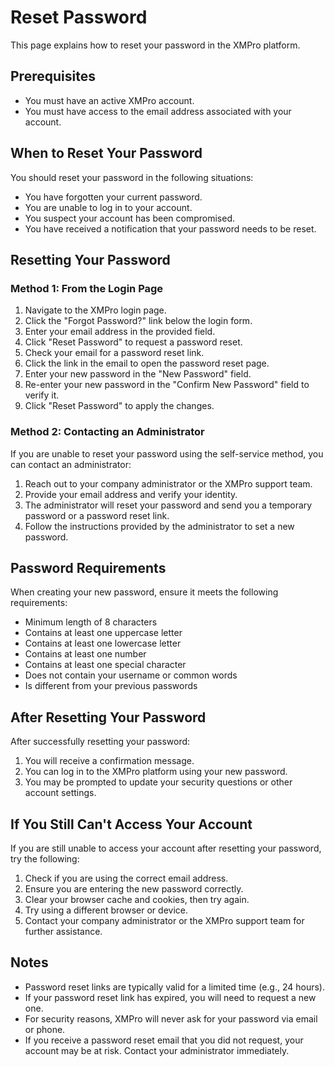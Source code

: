 # Reset Password

This page explains how to reset your password in the XMPro platform.

## Prerequisites

- You must have an active XMPro account.
- You must have access to the email address associated with your account.

## When to Reset Your Password

You should reset your password in the following situations:

- You have forgotten your current password.
- You are unable to log in to your account.
- You suspect your account has been compromised.
- You have received a notification that your password needs to be reset.

## Resetting Your Password

### Method 1: From the Login Page

1. Navigate to the XMPro login page.
2. Click the "Forgot Password?" link below the login form.
3. Enter your email address in the provided field.
4. Click "Reset Password" to request a password reset.
5. Check your email for a password reset link.
6. Click the link in the email to open the password reset page.
7. Enter your new password in the "New Password" field.
8. Re-enter your new password in the "Confirm New Password" field to verify it.
9. Click "Reset Password" to apply the changes.

### Method 2: Contacting an Administrator

If you are unable to reset your password using the self-service method, you can contact an administrator:

1. Reach out to your company administrator or the XMPro support team.
2. Provide your email address and verify your identity.
3. The administrator will reset your password and send you a temporary password or a password reset link.
4. Follow the instructions provided by the administrator to set a new password.

## Password Requirements

When creating your new password, ensure it meets the following requirements:

- Minimum length of 8 characters
- Contains at least one uppercase letter
- Contains at least one lowercase letter
- Contains at least one number
- Contains at least one special character
- Does not contain your username or common words
- Is different from your previous passwords

## After Resetting Your Password

After successfully resetting your password:

1. You will receive a confirmation message.
2. You can log in to the XMPro platform using your new password.
3. You may be prompted to update your security questions or other account settings.

## If You Still Can't Access Your Account

If you are still unable to access your account after resetting your password, try the following:

1. Check if you are using the correct email address.
2. Ensure you are entering the new password correctly.
3. Clear your browser cache and cookies, then try again.
4. Try using a different browser or device.
5. Contact your company administrator or the XMPro support team for further assistance.

## Notes

- Password reset links are typically valid for a limited time (e.g., 24 hours).
- If your password reset link has expired, you will need to request a new one.
- For security reasons, XMPro will never ask for your password via email or phone.
- If you receive a password reset email that you did not request, your account may be at risk. Contact your administrator immediately.
